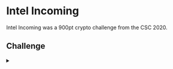 <H1>Intel Incoming</H1>
<p></p>
Intel Incoming was a 900pt crypto challenge from the CSC 2020.
<p></p>
<H2>Challenge</H2>
<details>
    <summary></summary>
<p></p>
The enemy has encrypted the intel using an unknown cipher - can you
figure out when it was encrypted and recover the data?
<p></p>
Flag format: FLAG{YYYYMMDDHHMMSS_<data>}
<details>
    <summary>Hint</summary>
Mmm the start of that ciphertext looks familiar
</details>
<p></p>
Challenge File: <a href="https://drive.google.com/file/d/1w5NtNPM9YO1GYpKzwb1Gnu7yr_dMhxot/view?usp=sharing" rel="nofollow">Google Drive</a>
<p></p>
<details>
    <summary>Walkthrough</summary>
<p></p>

</details>
</details>